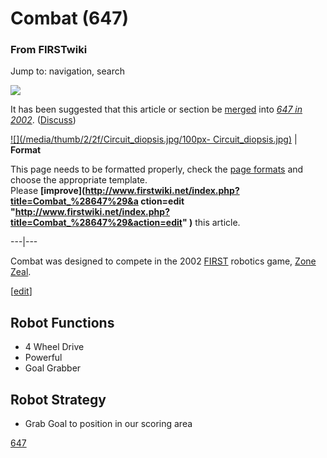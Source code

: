 # Combat (647)

### From FIRSTwiki

Jump to: navigation, search

[![](/media/6/68/Merge-arrow.gif)](/index.php/Image:Merge-arrow.gif "" )

It has been suggested that this article or section be
[merged](http://www.wikipedia.org/wiki/Merging_and_moving_pages
"wikipedia:Merging_and_moving_pages" ) into _[647 in
2002](/index.php/647_in_2002 "647 in 2002" )_.
([Discuss](/index.php?title=Talk:647_in_2002&action=edit "Talk:647 in 2002" ))

[![](/media/thumb/2/2f/Circuit_diopsis.jpg/100px-
Circuit_diopsis.jpg)](/index.php/Image:Circuit_diopsis.jpg "" ) |  **Format**  

This page needs to be formatted properly, check the [page
formats](/index.php/FIRSTwiki:Page_formats "FIRSTwiki:Page formats" ) and
choose the appropriate template.  
Please **[improve](http://www.firstwiki.net/index.php?title=Combat_%28647%29&a
ction=edit
"http://www.firstwiki.net/index.php?title=Combat_%28647%29&action=edit" )**
this article.  
  
---|---  
  
  
Combat was designed to compete in the 2002 [FIRST](/index.php/FIRST "FIRST" )
robotics game, [Zone Zeal](/index.php/Zone_Zeal "Zone Zeal" ).

[[edit](/index.php?title=Combat_%28647%29&action=edit&section=1 "Edit section:
Robot Functions" )]

## Robot Functions

  * 4 Wheel Drive 
  * Powerful 
  * Goal Grabber 


## Robot Strategy

  * Grab Goal to position in our scoring area 

[647](/index.php/647 "647" )

